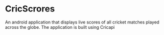 # CricScrores

An android application that displays live scores of all cricket matches played across the globe.
The application is built using Cricapi

